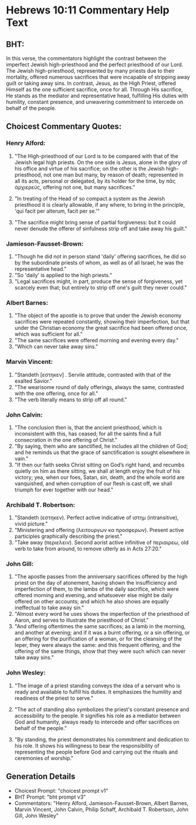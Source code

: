 # Hebrews 10:11 Commentary Help Text

## BHT:
In this verse, the commentators highlight the contrast between the imperfect Jewish high-priesthood and the perfect priesthood of our Lord. The Jewish high-priesthood, represented by many priests due to their mortality, offered numerous sacrifices that were incapable of stripping away guilt or taking away sins. In contrast, Jesus, as the High Priest, offered Himself as the one sufficient sacrifice, once for all. Through His sacrifice, He stands as the mediator and representative head, fulfilling His duties with humility, constant presence, and unwavering commitment to intercede on behalf of the people.

## Choicest Commentary Quotes:
### Henry Alford:
1. "The High-priesthood of our Lord is to be compared with that of the Jewish legal high priests. On the one side is Jesus, alone in the glory of his office and virtue of his sacrifice; on the other is the Jewish high-priesthood, not one man but many, by reason of death; represented in all its acts, personal or delegated, by its holder for the time, by πᾶς ἀρχιερεύς, offering not one, but many sacrifices." 

2. "In treating of the Head of so compact a system as the Jewish priesthood it is clearly allowable, if any where, to bring in the principle, 'qui facit per alterum, facit per se.'"

3. "The sacrifice might bring sense of partial forgiveness: but it could never denude the offerer of sinfulness strip off and take away his guilt."

### Jamieson-Fausset-Brown:
1. "Though he did not in person stand 'daily' offering sacrifices, he did so by the subordinate priests of whom, as well as of all Israel, he was the representative head." 
2. "So 'daily' is applied to the high priests." 
3. "Legal sacrifices might, in part, produce the sense of forgiveness, yet scarcely even that; but entirely to strip off one's guilt they never could."

### Albert Barnes:
1. "The object of the apostle is to prove that under the Jewish economy sacrifices were repeated constantly, showing their imperfection, but that under the Christian economy the great sacrifice had been offered once, which was sufficient for all."
2. "The same sacrifices were offered morning and evening every day."
3. "Which can never take away sins."

### Marvin Vincent:
1. "Standeth [εστηκεν] . Servile attitude, contrasted with that of the exalted Savior." 
2. "The wearisome round of daily offerings, always the same, contrasted with the one offering, once for all." 
3. "The verb literally means to strip off all round."

### John Calvin:
1. "The conclusion then is, that the ancient priesthood, which is inconsistent with this, has ceased; for all the saints find a full consecration in the one offering of Christ."
2. "By saying, them who are sanctified, he includes all the children of God; and he reminds us that the grace of sanctification is sought elsewhere in vain."
3. "If then our faith seeks Christ sitting on God’s right hand, and recumbs quietly on him as there sitting, we shall at length enjoy the fruit of his victory; yea, when our foes, Satan, sin, death, and the whole world are vanquished, and when corruption of our flesh is cast off, we shall triumph for ever together with our head."

### Archibald T. Robertson:
1. "Standeth (εστηκεν). Perfect active indicative of ιστημ (intransitive), vivid picture."
2. "Ministering and offering (λειτουργων κα προσφερων). Present active participles graphically describing the priest."
3. "Take away (περιελειν). Second aorist active infinitive of περιαιρεω, old verb to take from around, to remove utterly as in Acts 27:20."

### John Gill:
1. "The apostle passes from the anniversary sacrifices offered by the high priest on the day of atonement, having shown the insufficiency and imperfection of them, to the lambs of the daily sacrifice, which were offered morning and evening, and whatsoever else might be daily offered on other accounts; and which he also shows are equally ineffectual to take away sin."
2. "Almost every word he uses shows the imperfection of the priesthood of Aaron, and serves to illustrate the priesthood of Christ."
3. "And offering oftentimes the same sacrifices; as a lamb in the morning, and another at evening; and if it was a burnt offering, or a sin offering, or an offering for the purification of a woman, or for the cleansing of the leper, they were always the same: and this frequent offering, and the offering of the same things, show that they were such which can never take away sins."

### John Wesley:
1. "The image of a priest standing conveys the idea of a servant who is ready and available to fulfill his duties. It emphasizes the humility and readiness of the priest to serve."

2. "The act of standing also symbolizes the priest's constant presence and accessibility to the people. It signifies his role as a mediator between God and humanity, always ready to intercede and offer sacrifices on behalf of the people."

3. "By standing, the priest demonstrates his commitment and dedication to his role. It shows his willingness to bear the responsibility of representing the people before God and carrying out the rituals and ceremonies of worship."


## Generation Details
- Choicest Prompt: "choicest prompt v1"
- BHT Prompt: "bht prompt v3"
- Commentators: "Henry Alford, Jamieson-Fausset-Brown, Albert Barnes, Marvin Vincent, John Calvin, Philip Schaff, Archibald T. Robertson, John Gill, John Wesley"
